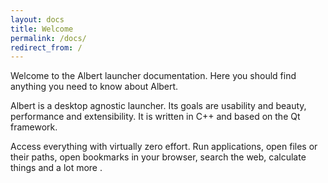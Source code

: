 ```yaml
---
layout: docs
title: Welcome
permalink: /docs/
redirect_from: /
---
```


Welcome to the Albert launcher documentation. Here you should find anything you need to know about Albert.

Albert is a desktop agnostic launcher. Its goals are usability and beauty, performance and extensibility. It is written in C++ and based on the Qt framework.

Access everything with virtually zero effort. Run applications, open files or their paths, open bookmarks in your browser, search the web, calculate things and a lot more .
